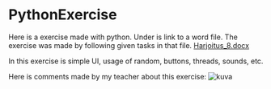 # PythonExercise

Here is a exercise made with python. 
Under is link to a word file. The exercise was made by following given tasks in that file.
[Harjoitus_8.docx](https://github.com/Jlallii/PythonExercise/files/13500329/Harjoitus_8.docx)

In this exercise is simple UI, usage of random, buttons, threads, sounds, etc.

Here is comments made by my teacher about this exercise:
![kuva](https://github.com/Jlallii/PythonExercise/assets/98741721/7cc24375-a759-4579-99e9-84a1ccebb98b)
